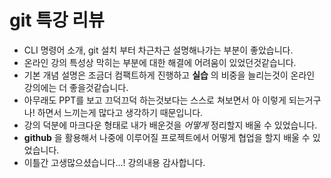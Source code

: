 # git 특강 리뷰

- CLI 명령어 소개, git 설치 부터 차근차근 설명해나가는 부분이 좋았습니다.
- 온라인 강의 특성상 막히는 부분에 대한 해결에 어려움이 있었던것같습니다.
- 기본 개념 설명은 조금더 컴팩트하게 진행하고 __실습__ 의 비중을 늘리는것이 온라인 강의에는 더 좋을것같습니다.
- 아무래도 PPT를 보고 끄덕끄덕 하는것보다는 스스로 쳐보면서 아 이렇게 되는거구나! 하면서 느끼는게 많다고 생각하기 때문입니다.
- 강의 덕분에 마크다운 형태로 내가 배운것을 _어떻게_ 정리할지 배울 수 있었습니다.
- __github__ 을 활용해서 나중에 이루어질 프로젝트에서 어떻게 협업을 할지 배울 수 있었습니다.
- 이틀간 고생많으셨습니다...! 강의내용 감사합니다.